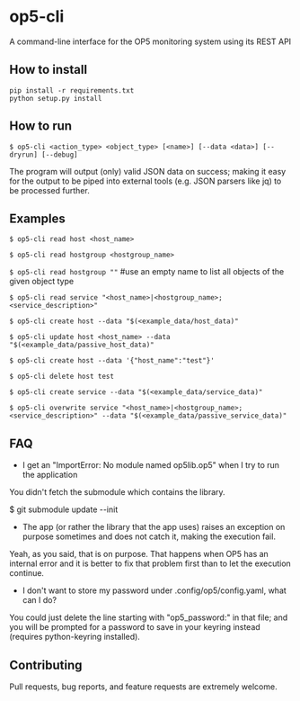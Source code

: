 op5-cli
========
A command-line interface for the OP5 monitoring system using its REST API

How to install
----------
```
pip install -r requirements.txt
python setup.py install
```

How to run
----------
 `$ op5-cli <action_type> <object_type> [<name>] [--data <data>] [--dryrun] [--debug]`

The program will output (only) valid JSON data on success; making it easy for the output to be piped into external tools (e.g. JSON parsers like jq) to be processed further.

Examples
----------
 `$ op5-cli read host <host_name>`

 `$ op5-cli read hostgroup <hostgroup_name>`

 `$ op5-cli read hostgroup ""` #use an empty name to list all objects of the given object type

 `$ op5-cli read service "<host_name>|<hostgroup_name>;<service_description>"`

 `$ op5-cli create host --data "$(<example_data/host_data)"`

 `$ op5-cli update host <host_name> --data "$(<example_data/passive_host_data)"`

 `$ op5-cli create host --data '{"host_name":"test"}'`

 `$ op5-cli delete host test`

 `$ op5-cli create service --data "$(<example_data/service_data)"`

 `$ op5-cli overwrite service "<host_name>|<hostgroup_name>;<service_description>" --data "$(<example_data/passive_service_data)"`

FAQ
---

- I get an "ImportError: No module named op5lib.op5" when I try to run the application

You didn't fetch the submodule which contains the library.

$ git submodule update --init

- The app (or rather the library that the app uses) raises an exception on purpose sometimes and does not catch it, making the execution fail.

Yeah, as you said, that is on purpose. That happens when OP5 has an internal error and it is better to fix that problem first than to let the execution continue.

- I don't want to store my password under .config/op5/config.yaml, what can I do?

You could just delete the line starting with "op5_password:" in that file; and you will be prompted for a password to save in your keyring instead (requires python-keyring installed).

Contributing
------------
Pull requests, bug reports, and feature requests are extremely welcome.
